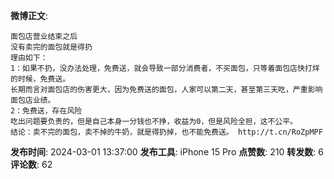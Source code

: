 **微博正文**: 
```
面包店营业结束之后
没有卖完的面包就是得扔
理由如下：
1：如果不扔，没办法处理，免费送，就会导致一部分消费者，不买面包，只等着面包店快打烊的时候，免费送。
长期而言对面包店的伤害更大，因为免费送的面包，人家可以第二天，甚至第三天吃，严重影响面包店业绩。
2：免费送，存在风险
吃出问题要负责的，但是自己本身一分钱也不挣，收益为0，但是风险全担，这不公平。
结论：卖不完的面包，卖不掉的牛奶，就是得扔掉，也不能免费送。 http://t.cn/RoZpMPF
```
**发布时间**: 2024-03-01 13:37:00
**发布工具**: iPhone 15 Pro
**点赞数**: 210
**转发数**: 6
**评论数**: 62
